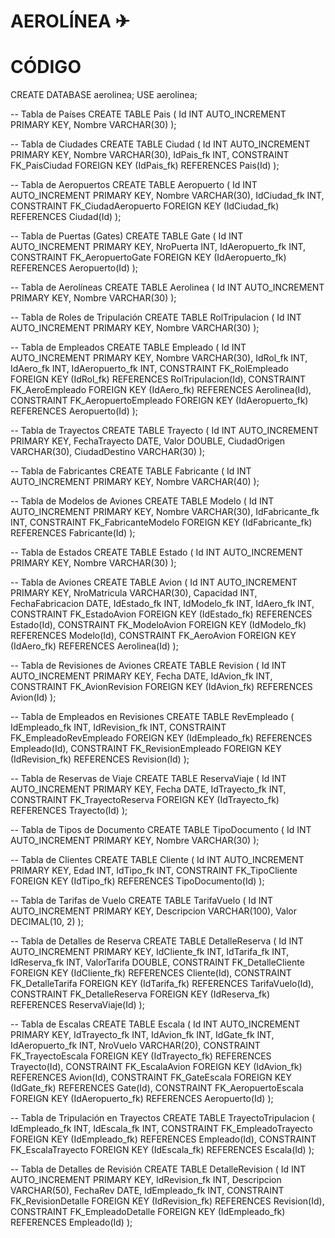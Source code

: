 # AEROLÍNEA ✈

# CÓDIGO

CREATE DATABASE aerolinea;
USE aerolinea;

-- Tabla de Países
CREATE TABLE Pais (
  Id INT AUTO_INCREMENT PRIMARY KEY,
  Nombre VARCHAR(30)
);

-- Tabla de Ciudades
CREATE TABLE Ciudad (
  Id INT AUTO_INCREMENT PRIMARY KEY,
  Nombre VARCHAR(30),
  IdPais_fk INT,
  CONSTRAINT FK_PaisCiudad FOREIGN KEY (IdPais_fk) REFERENCES Pais(Id)
);

-- Tabla de Aeropuertos
CREATE TABLE Aeropuerto (
  Id INT AUTO_INCREMENT PRIMARY KEY,
  Nombre VARCHAR(30),
  IdCiudad_fk INT,
  CONSTRAINT FK_CiudadAeropuerto FOREIGN KEY (IdCiudad_fk) REFERENCES Ciudad(Id)
);

-- Tabla de Puertas (Gates)
CREATE TABLE Gate (
  Id INT AUTO_INCREMENT PRIMARY KEY,
  NroPuerta INT,
  IdAeropuerto_fk INT,
  CONSTRAINT FK_AeropuertoGate FOREIGN KEY (IdAeropuerto_fk) REFERENCES Aeropuerto(Id)
);

-- Tabla de Aerolíneas
CREATE TABLE Aerolinea (
  Id INT AUTO_INCREMENT PRIMARY KEY,
  Nombre VARCHAR(30)
);

-- Tabla de Roles de Tripulación
CREATE TABLE RolTripulacion (
  Id INT AUTO_INCREMENT PRIMARY KEY,
  Nombre VARCHAR(30)
);

-- Tabla de Empleados
CREATE TABLE Empleado (
  Id INT AUTO_INCREMENT PRIMARY KEY,
  Nombre VARCHAR(30),
  IdRol_fk INT,
  IdAero_fk INT,
  IdAeropuerto_fk INT,
  CONSTRAINT FK_RolEmpleado FOREIGN KEY (IdRol_fk) REFERENCES RolTripulacion(Id),
  CONSTRAINT FK_AeroEmpleado FOREIGN KEY (IdAero_fk) REFERENCES Aerolinea(Id),
  CONSTRAINT FK_AeropuertoEmpleado FOREIGN KEY (IdAeropuerto_fk) REFERENCES Aeropuerto(Id)
);

-- Tabla de Trayectos
CREATE TABLE Trayecto (
  Id INT AUTO_INCREMENT PRIMARY KEY,
  FechaTrayecto DATE,
  Valor DOUBLE,
  CiudadOrigen VARCHAR(30),
  CiudadDestino VARCHAR(30)
);

-- Tabla de Fabricantes
CREATE TABLE Fabricante (
  Id INT AUTO_INCREMENT PRIMARY KEY,
  Nombre VARCHAR(40)
);

-- Tabla de Modelos de Aviones
CREATE TABLE Modelo (
  Id INT AUTO_INCREMENT PRIMARY KEY,
  Nombre VARCHAR(30),
  IdFabricante_fk INT,
  CONSTRAINT FK_FabricanteModelo FOREIGN KEY (IdFabricante_fk) REFERENCES Fabricante(Id)
);

-- Tabla de Estados
CREATE TABLE Estado (
  Id INT AUTO_INCREMENT PRIMARY KEY,
  Nombre VARCHAR(30)
);

-- Tabla de Aviones
CREATE TABLE Avion (
  Id INT AUTO_INCREMENT PRIMARY KEY,
  NroMatricula VARCHAR(30),
  Capacidad INT,
  FechaFabricacion DATE,
  IdEstado_fk INT,
  IdModelo_fk INT,
  IdAero_fk INT,
  CONSTRAINT FK_EstadoAvion FOREIGN KEY (IdEstado_fk) REFERENCES Estado(Id),
  CONSTRAINT FK_ModeloAvion FOREIGN KEY (IdModelo_fk) REFERENCES Modelo(Id),
  CONSTRAINT FK_AeroAvion FOREIGN KEY (IdAero_fk) REFERENCES Aerolinea(Id)
);

-- Tabla de Revisiones de Aviones
CREATE TABLE Revision (
  Id INT AUTO_INCREMENT PRIMARY KEY,
  Fecha DATE,
  IdAvion_fk INT,
  CONSTRAINT FK_AvionRevision FOREIGN KEY (IdAvion_fk) REFERENCES Avion(Id)
);

-- Tabla de Empleados en Revisiones
CREATE TABLE RevEmpleado (
  IdEmpleado_fk INT,
  IdRevision_fk INT,
  CONSTRAINT FK_EmpleadoRevEmpleado FOREIGN KEY (IdEmpleado_fk) REFERENCES Empleado(Id),
  CONSTRAINT FK_RevisionEmpleado FOREIGN KEY (IdRevision_fk) REFERENCES Revision(Id)
);

-- Tabla de Reservas de Viaje
CREATE TABLE ReservaViaje (
  Id INT AUTO_INCREMENT PRIMARY KEY,
  Fecha DATE,
  IdTrayecto_fk INT,
  CONSTRAINT FK_TrayectoReserva FOREIGN KEY (IdTrayecto_fk) REFERENCES Trayecto(Id)
);

-- Tabla de Tipos de Documento
CREATE TABLE TipoDocumento (
  Id INT AUTO_INCREMENT PRIMARY KEY,
  Nombre VARCHAR(30)
);

-- Tabla de Clientes
CREATE TABLE Cliente (
  Id INT AUTO_INCREMENT PRIMARY KEY,
  Edad INT,
  IdTipo_fk INT,
  CONSTRAINT FK_TipoCliente FOREIGN KEY (IdTipo_fk) REFERENCES TipoDocumento(Id)
);

-- Tabla de Tarifas de Vuelo
CREATE TABLE TarifaVuelo (
  Id INT AUTO_INCREMENT PRIMARY KEY,
  Descripcion VARCHAR(100),
  Valor DECIMAL(10, 2)
);

-- Tabla de Detalles de Reserva
CREATE TABLE DetalleReserva (
  Id INT AUTO_INCREMENT PRIMARY KEY,
  IdCliente_fk INT,
  IdTarifa_fk INT,
  IdReserva_fk INT,
  ValorTarifa DOUBLE,
  CONSTRAINT FK_DetalleCliente FOREIGN KEY (IdCliente_fk) REFERENCES Cliente(Id),
  CONSTRAINT FK_DetalleTarifa FOREIGN KEY (IdTarifa_fk) REFERENCES TarifaVuelo(Id),
  CONSTRAINT FK_DetalleReserva FOREIGN KEY (IdReserva_fk) REFERENCES ReservaViaje(Id)
);

-- Tabla de Escalas
CREATE TABLE Escala (
  Id INT AUTO_INCREMENT PRIMARY KEY,
  IdTrayecto_fk INT,
  IdAvion_fk INT,
  IdGate_fk INT,
  IdAeropuerto_fk INT,
  NroVuelo VARCHAR(20),
  CONSTRAINT FK_TrayectoEscala FOREIGN KEY (IdTrayecto_fk) REFERENCES Trayecto(Id),
  CONSTRAINT FK_EscalaAvion FOREIGN KEY (IdAvion_fk) REFERENCES Avion(Id),
  CONSTRAINT FK_GateEscala FOREIGN KEY (IdGate_fk) REFERENCES Gate(Id),
  CONSTRAINT FK_AeropuertoEscala FOREIGN KEY (IdAeropuerto_fk) REFERENCES Aeropuerto(Id)
);

-- Tabla de Tripulación en Trayectos
CREATE TABLE TrayectoTripulacion (
  IdEmpleado_fk INT,
  IdEscala_fk INT,
  CONSTRAINT FK_EmpleadoTrayecto FOREIGN KEY (IdEmpleado_fk) REFERENCES Empleado(Id),
  CONSTRAINT FK_EscalaTrayecto FOREIGN KEY (IdEscala_fk) REFERENCES Escala(Id)
);

-- Tabla de Detalles de Revisión
CREATE TABLE DetalleRevision (
  Id INT AUTO_INCREMENT PRIMARY KEY,
  IdRevision_fk INT,
  Descripcion VARCHAR(50),
  FechaRev DATE,
  IdEmpleado_fk INT,
  CONSTRAINT FK_RevisionDetalle FOREIGN KEY (IdRevision_fk) REFERENCES Revision(Id),
  CONSTRAINT FK_EmpleadoDetalle FOREIGN KEY (IdEmpleado_fk) REFERENCES Empleado(Id)
);

